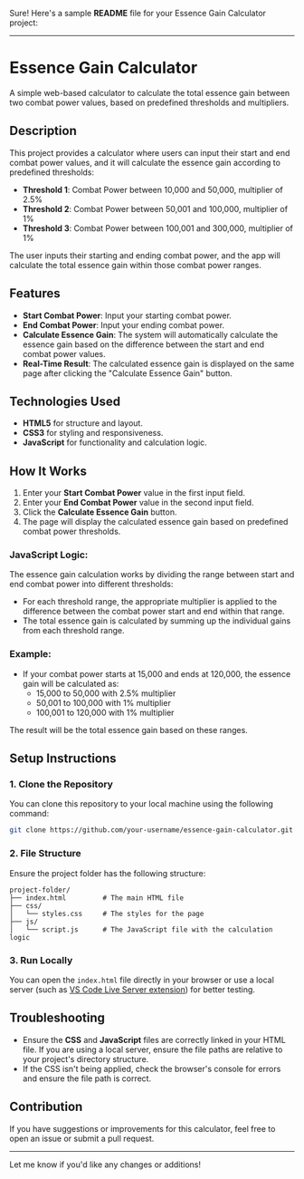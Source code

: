 Sure! Here's a sample **README** file for your Essence Gain Calculator project:

---

# Essence Gain Calculator

A simple web-based calculator to calculate the total essence gain between two combat power values, based on predefined thresholds and multipliers.

## Description

This project provides a calculator where users can input their start and end combat power values, and it will calculate the essence gain according to predefined thresholds:

- **Threshold 1**: Combat Power between 10,000 and 50,000, multiplier of 2.5%
- **Threshold 2**: Combat Power between 50,001 and 100,000, multiplier of 1%
- **Threshold 3**: Combat Power between 100,001 and 300,000, multiplier of 1%

The user inputs their starting and ending combat power, and the app will calculate the total essence gain within those combat power ranges.

## Features

- **Start Combat Power**: Input your starting combat power.
- **End Combat Power**: Input your ending combat power.
- **Calculate Essence Gain**: The system will automatically calculate the essence gain based on the difference between the start and end combat power values.
- **Real-Time Result**: The calculated essence gain is displayed on the same page after clicking the "Calculate Essence Gain" button.

## Technologies Used

- **HTML5** for structure and layout.
- **CSS3** for styling and responsiveness.
- **JavaScript** for functionality and calculation logic.

## How It Works

1. Enter your **Start Combat Power** value in the first input field.
2. Enter your **End Combat Power** value in the second input field.
3. Click the **Calculate Essence Gain** button.
4. The page will display the calculated essence gain based on predefined combat power thresholds.

### JavaScript Logic:

The essence gain calculation works by dividing the range between start and end combat power into different thresholds:

- For each threshold range, the appropriate multiplier is applied to the difference between the combat power start and end within that range.
- The total essence gain is calculated by summing up the individual gains from each threshold range.

### Example:

- If your combat power starts at 15,000 and ends at 120,000, the essence gain will be calculated as:
  - 15,000 to 50,000 with 2.5% multiplier
  - 50,001 to 100,000 with 1% multiplier
  - 100,001 to 120,000 with 1% multiplier

The result will be the total essence gain based on these ranges.

## Setup Instructions

### 1. **Clone the Repository**

You can clone this repository to your local machine using the following command:

```bash
git clone https://github.com/your-username/essence-gain-calculator.git
```

### 2. **File Structure**

Ensure the project folder has the following structure:

```
project-folder/
├── index.html         # The main HTML file
├── css/
│   └── styles.css     # The styles for the page
├── js/
│   └── script.js      # The JavaScript file with the calculation logic
```

### 3. **Run Locally**

You can open the `index.html` file directly in your browser or use a local server (such as [VS Code Live Server extension](https://marketplace.visualstudio.com/items?itemName=ritwickdey.LiveServer)) for better testing.

## Troubleshooting

- Ensure the **CSS** and **JavaScript** files are correctly linked in your HTML file. If you are using a local server, ensure the file paths are relative to your project's directory structure.
- If the CSS isn't being applied, check the browser's console for errors and ensure the file path is correct.

## Contribution

If you have suggestions or improvements for this calculator, feel free to open an issue or submit a pull request.

---

Let me know if you'd like any changes or additions!
